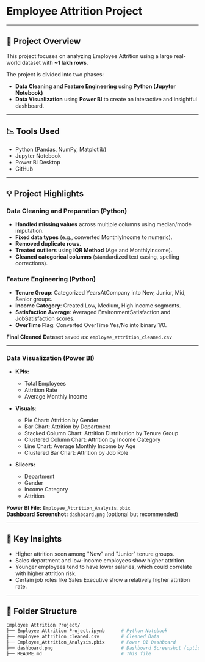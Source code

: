 # Employee Attrition Project

---

## 🔗 Project Overview

This project focuses on analyzing Employee Attrition using a large real-world dataset with **~1 lakh rows**.

The project is divided into two phases:
- **Data Cleaning and Feature Engineering** using **Python (Jupyter Notebook)**
- **Data Visualization** using **Power BI** to create an interactive and insightful dashboard.

---

## 📉 Tools Used

- Python (Pandas, NumPy, Matplotlib)
- Jupyter Notebook
- Power BI Desktop
- GitHub

---

## 💡 Project Highlights

### Data Cleaning and Preparation (Python)

- **Handled missing values** across multiple columns using median/mode imputation.
- **Fixed data types** (e.g., converted MonthlyIncome to numeric).
- **Removed duplicate rows**.
- **Treated outliers** using **IQR Method** (Age and MonthlyIncome).
- **Cleaned categorical columns** (standardized text casing, spelling corrections).

### Feature Engineering (Python)

- **Tenure Group**: Categorized YearsAtCompany into New, Junior, Mid, Senior groups.
- **Income Category**: Created Low, Medium, High income segments.
- **Satisfaction Average**: Averaged EnvironmentSatisfaction and JobSatisfaction scores.
- **OverTime Flag**: Converted OverTime Yes/No into binary 1/0.

**Final Cleaned Dataset** saved as: `employee_attrition_cleaned.csv`

---

### Data Visualization (Power BI)

- **KPIs:**
  - Total Employees
  - Attrition Rate
  - Average Monthly Income

- **Visuals:**
  - Pie Chart: Attrition by Gender
  - Bar Chart: Attrition by Department
  - Stacked Column Chart: Attrition Distribution by Tenure Group
  - Clustered Column Chart: Attrition by Income Category
  - Line Chart: Average Monthly Income by Age
  - Clustered Bar Chart: Attrition by Job Role

- **Slicers:**
  - Department
  - Gender
  - Income Category
  - Attrition

**Power BI File:** `Employee_Attrition_Analysis.pbix`  
**Dashboard Screenshot:** `dashboard.png` (optional but recommended)

---

## 🌟 Key Insights

- Higher attrition seen among "New" and "Junior" tenure groups.
- Sales department and low-income employees show higher attrition.
- Younger employees tend to have lower salaries, which could correlate with higher attrition risk.
- Certain job roles like Sales Executive show a relatively higher attrition rate.

---

## 📂 Folder Structure

```bash
Employee Attrition Project/
├── Employee Attrition Project.ipynb      # Python Notebook
├── employee_attrition_cleaned.csv        # Cleaned Data
├── Employee_Attrition_Analysis.pbix      # Power BI Dashboard
├── dashboard.png                         # Dashboard Screenshot (optional)
├── README.md                             # This file
